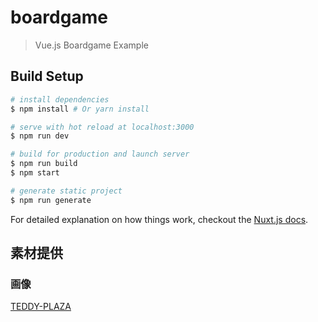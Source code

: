 # boardgame

> Vue.js Boardgame Example

## Build Setup

``` bash
# install dependencies
$ npm install # Or yarn install

# serve with hot reload at localhost:3000
$ npm run dev

# build for production and launch server
$ npm run build
$ npm start

# generate static project
$ npm run generate
```

For detailed explanation on how things work, checkout the [Nuxt.js docs](https://github.com/nuxt/nuxt.js).

## 素材提供
### 画像
[TEDDY-PLAZA](http://teddy-plaza.sakura.ne.jp/)
